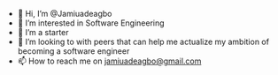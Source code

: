- 👋 Hi, I’m @Jamiuadeagbo
- 👀 I’m interested in Software Engineering
- 🌱 I’m a starter
- 💞️ I’m looking to with peers that can help me actualize my ambition of becoming a software engineer
- 📫 How to reach me on jamiuadeagbo@gmail.com

<!---
Jamiuadeagbo/Jamiuadeagbo is a ✨ special ✨ repository because its `README.md` (this file) appears on your GitHub profile.
You can click the Preview link to take a look at your changes.
--->
